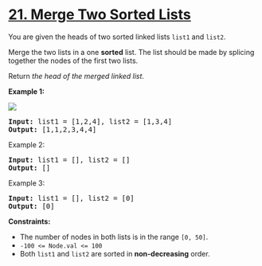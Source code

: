 # [21. Merge Two Sorted Lists](https://leetcode.com/problems/merge-two-sorted-lists)

You are given the heads of two sorted linked lists `list1` and `list2`.

Merge the two lists in a one **sorted** list. The list should be made by splicing together the nodes of the first two lists.

Return *the head of the merged linked list*.


**Example 1:**

![](https://assets.leetcode.com/uploads/2020/10/03/merge_ex1.jpg)

<pre>
<b>Input:</b> list1 = [1,2,4], list2 = [1,3,4]
<b>Output:</b> [1,1,2,3,4,4]
</pre>


Example 2:

<pre>
<b>Input:</b> list1 = [], list2 = []
<b>Output:</b> []
</pre>


Example 3:

<pre>
<b>Input:</b> list1 = [], list2 = [0]
<b>Output:</b> [0]
</pre>
 

**Constraints:**

- The number of nodes in both lists is in the range `[0, 50]`.
- `-100 <= Node.val <= 100`
- Both `list1` and `list2` are sorted in **non-decreasing** order.
